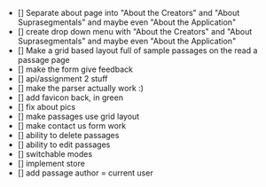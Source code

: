 - [] Separate about page into "About the Creators" and "About Suprasegmentals" and maybe even "About the Application"
- [] create drop down menu with "About the Creators" and "About Suprasegmentals" and maybe even "About the Application"
- [] Make a grid based layout full of sample passages on the read a passage page
- [] make the form give feedback
- [] api/assignment 2 stuff
- [] make the parser actually work :)
- [] add favicon back, in green
- [] fix about pics
- [] make passages use grid layout
- [] make contact us form work
- [] ability to delete passages
- [] ability to edit passages
- [] switchable modes
- [] implement store
- [] add passage author = current user